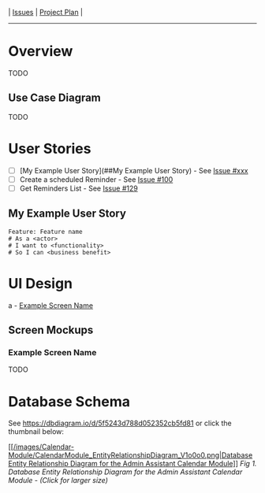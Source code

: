 | [Issues](https://github.com/SimonGeering/AdminAssistant/milestone/8) | [Project Plan](https://github.com/SimonGeering/AdminAssistant/projects/7) | 

***

# Overview

TODO

## Use Case Diagram

TODO

# User Stories

- [ ] [My Example User Story](##My Example User Story) - See [Issue #xxx](https://github.com/SimonGeering/AdminAssistant/issues/xxx)  
- [ ] Create a scheduled Reminder - See [Issue #100](https://github.com/SimonGeering/AdminAssistant/issues/100)
- [ ] Get Reminders List - See [Issue #129](https://github.com/SimonGeering/AdminAssistant/issues/129)

## My Example User Story

``` Gherkin
Feature: Feature name
# As a <actor>
# I want to <functionality>
# So I can <business benefit>
```

# UI Design

a - [Example Screen Name](#Example-Screen-Name)  

## Screen Mockups

### Example Screen Name

TODO

# Database Schema

See <https://dbdiagram.io/d/5f5243d788d052352cb5fd81> or click the thumbnail below:  

[[[/images/Calendar-Module/CalendarModule_EntityRelationshipDiagram_V1o0o0.png|Database Entity Relationship Diagram for the Admin Assistant Calendar Module]]](https://raw.githubusercontent.com/wiki/SimonGeering/AdminAssistant/images/Calendar-Module/CalendarModule_EntityRelationshipDiagram_V1o0o0.png)
_Fig 1. Database Entity Relationship Diagram for the Admin Assistant Calendar Module - (Click for larger size)_
